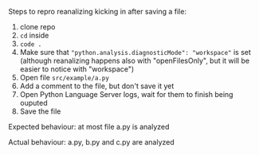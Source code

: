 Steps to repro reanalizing kicking in after saving a file:
1. clone repo
2. `cd` inside
3. `code .`
4. Make sure that `"python.analysis.diagnosticMode": "workspace"` is set (although reanalizing happens also with "openFilesOnly", but it will be easier to notice with "workspace")
5. Open file `src/example/a.py`
6. Add a comment to the file, but don't save it yet
7. Open Python Language Server logs, wait for them to finish being ouputed
8. Save the file

Expected behaviour:
at most file a.py is analyzed

Actual behaviour:
a.py, b.py and c.py are analyzed
